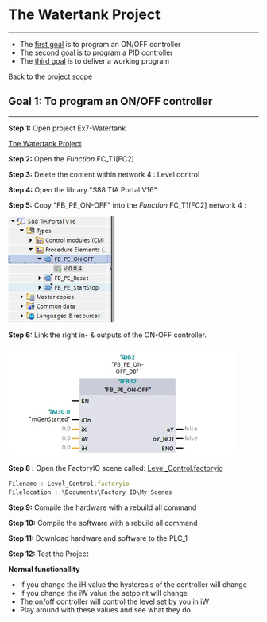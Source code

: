 # The Watertank Project
_____________________________________
-   The [first goal](Ex04/Subchapter03_1.md) is to program an ON/OFF controller
-   The [second goal](Ex04/Subchapter04.md) is to program a PID controller
-   The [third goal](Ex04/Subchapter05.md) is to deliver a working program

Back to the [project scope](Ex04/Subchapter03.md)

## Goal 1: To program an ON/OFF controller
_____________________________________

**Step 1:** Open project Ex7-Watertank

[The Watertank Project](Ex04/Documents/Ex7-Watertank_V16.zap16)

**Step 2:** Open the *Function* FC_T1[FC2]

**Step 3:** Delete the content within network 4 : Level control <P>

**Step 4:** Open the library "S88 TIA Portal V16"

**Step 5:** Copy "FB_PE_ON-OFF" into the *Function* FC_T1[FC2] network 4 : <P>

![Global library](../Ex04/Images/ON-OFF.jpg)

**Step 6:** Link the right in- & outputs of the ON-OFF controller.<P>

![Procedure element ON OFF](../Ex04/Images/Changes.jpg)

**Step 8 :** Open the FactoryIO scene called:
[Level_Control.factoryio](./Ex04/Documents/Level_Control.factoryio)
```javascript
Filename : Level_Control.factoryio
Filelocation : \Documents\Factory IO\My Scenes
```
**Step 9:** Compile the hardware with a rebuild all command

**Step 10:** Compile the software with a rebuild all command

**Step 11:** Download hardware and software to the PLC_1

**Step 12:** Test the Project

__Normal functionallity__
- If you change the iH value the hysteresis of the controller will change
- If you change the iW value the setpoint will change
- The on/off controller will control the level set by you in iW
- Play around with these values and see what they do
